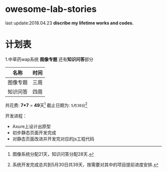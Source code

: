 # owesome-lab-stories
last update:2018.04.23
**discribe my lifetime works and codes.**

计划表
===========

1.中草药wap系统 **图像专题** 还有**知识问答**部分

|      名称      |   时间  |
| ------ | ----------- |
|  图像专题 | 三周 |
| 知识问答 |  四周 |
共花费: **7*7** = **49**天[^1]
截止日期为: `5月30日`[^2]

开发进程：
* Axure上设计出原型
* 初步静态页面开发完成
* 对静态页面改进并开发完对应的js工程代码


[^1]: 图像系统分配21天，知识问答分配28天.
[^2]: 系统开发完成总共到5月30日共39天，按需要对其中的项目提前进度安排.
